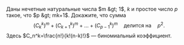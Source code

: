 Даны нечетные натуральные числа $m &gt; 1$, $k$ и простое число $p$ такое, что $p &gt; mk+1$. Докажите, что сумма
$$
(C_k^k)^m+(C_{k+1}^k)^m+ \ldots +(C_{p-1}^k)^m  \quad \text{делится на} \quad p^2.
$$
Здесь $C_n^k=\frac{n!}{k!(n-k)!}$ — биномиальный коэффициент.